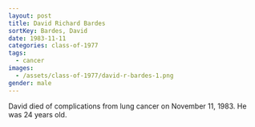 ```yaml
---
layout: post
title: David Richard Bardes
sortKey: Bardes, David
date: 1983-11-11
categories: class-of-1977
tags:
  - cancer
images:
  - /assets/class-of-1977/david-r-bardes-1.png
gender: male
---
```

David died of complications from lung cancer on November 11, 1983.  He was 24 years old.
